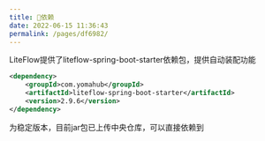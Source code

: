 ```yaml
---
title: 🧬依赖
date: 2022-06-15 11:36:43
permalink: /pages/df6982/
---
```


LiteFlow提供了liteflow-spring-boot-starter依赖包，提供自动装配功能

```xml
<dependency>
    <groupId>com.yomahub</groupId>
    <artifactId>liteflow-spring-boot-starter</artifactId>
    <version>2.9.6</version>
</dependency>
```

为稳定版本，目前jar包已上传中央仓库，可以直接依赖到